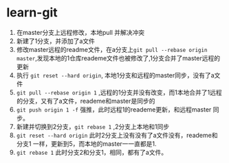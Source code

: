 # learn-git
1. 在master分支上远程修改，本地pull 并解决冲突
2. 新建了1分支，并添加了a文件
3. 修改master远程的readme文件，在a分支上```git pull --rebase origin master```,发现本地的1仓库reademe文件也被修改了,1分支合并了master远程的更新
4. 执行 ```git reset --hard origin```, 本地1分支和远程的master同步，没有了a文件
5. ```git pull --rebase origin 1``` ,远程的1分支并没有改变，而1本地合并了1远程的分支，又有了a文件，reademe和master是同步的
6. ```git push origin 1 -f``` 强推，此时远程1的reademe更新，和远程master 同步。
7. 新建并切换到2分支，```git rebase 1``` ,2分支上本地和1同步
8. ```git reset --hard origin``` 此时2分支上没有没有了a文件没有，reademe和分支1 一样，更新到5，而本地的master一一直都是1.
9. ```git rebase 1``` 此时分支2和分支1，相同，都有了a文件。
